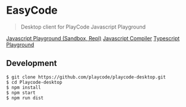 # EasyCode
> Desktop client for PlayCode Javascript Playground

[Javascript Playground (Sandbox, Repl)](https://playcode.io)
[Javascript Compiler](https://playcode.io/javascript-compiler)
[Typescript Playground](https://playcode.io/typescript-playground)

## Development

```
$ git clone https://github.com/playcode/playcode-desktop.git
$ cd Playcode-desktop
$ npm install
$ npm start
$ npm run dist
```
